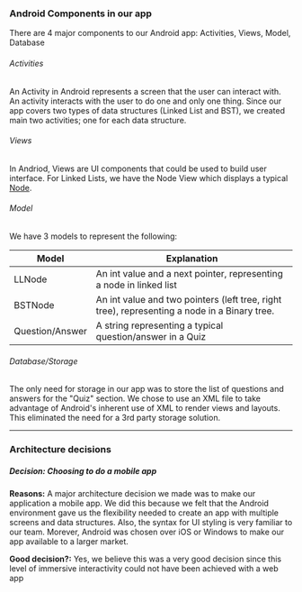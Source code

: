 ### Android Components in our app
There are 4 major components to our Android app: Activities, Views, Model, Database
###### Activities
An Activity in Android represents a screen that the user can interact with. An activity interacts with the user to do one and only one thing. Since our app covers two types of data structures (Linked List and BST), we created main two activities; one for each data structure.

###### Views
In Andriod, Views are UI components that could be used to build user interface. For Linked Lists, we have the Node View which displays a typical [Node](img/node.png).

###### Model
We have 3 models to represent the following:

| Model   | Explanation |
| ------------- | ------------- |
| LLNode  | An int value and a next pointer, representing a node in linked list  |
| BSTNode | An int value and two pointers (left tree, right tree), representing a node in a Binary tree.  |
| Question/Answer | A string representing a typical question/answer in a Quiz|

###### Database/Storage
The only need for storage in our app was to store the list of questions and answers for the "Quiz" section. We chose to use an XML file to take advantage of Android's inherent use of XML to render views and layouts. This eliminated the need for a 3rd party storage solution.

---

### Architecture decisions
##### Decision: Choosing to do a mobile app
<b>Reasons:</b> A major architecture decision we made was to make our application a mobile app. We did this because we felt that the Android environment gave us the flexibility needed to create an app with multiple screens and data structures. Also, the syntax for UI styling is very familiar to our team. Morever, Android was chosen over iOS or Windows to make our app available to a larger market.

<b>Good decision?:</b> Yes, we believe this was a very good decision since this level of immersive interactivity could not have been achieved with a web app
